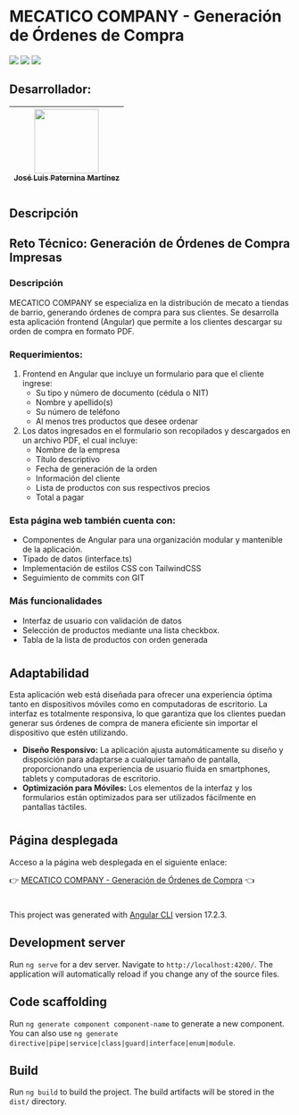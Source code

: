 # MECATICO COMPANY - Generación de Órdenes de Compra

<p>
    <img src="https://img.shields.io/badge/STATUS-TERMINADO-green">
    <img src="https://img.shields.io/badge/ANGULAR-17.2.3.-fuchsia">
    <img src="https://img.shields.io/badge/Styles-TailwindCSS-blue">

</p>

## Desarrollador:
| [<img src="https://avatars.githubusercontent.com/u/120583187?v=4" width=115><br><sub>José Luis Paternina Martínez</sub>](https://github.com/JosePater) 
| :---: | 
#
## Descripción



## Reto Técnico: Generación de Órdenes de Compra Impresas

### Descripción
MECATICO COMPANY se especializa en la distribución de mecato a tiendas de barrio, generando órdenes de compra para sus clientes. Se desarrolla esta aplicación frontend (Angular) que permite a los clientes descargar su orden de compra en formato PDF.

### Requerimientos:
1. Frontend en Angular que incluye un formulario para que el cliente ingrese:
   - Su tipo y número de documento (cédula o NIT)
   - Nombre y apellido(s)
   - Su número de teléfono
   - Al menos tres productos que desee ordenar
2. Los datos ingresados en el formulario son recopilados y descargados en un archivo PDF, el cual incluye:
   - Nombre de la empresa
   - Título descriptivo
   - Fecha de generación de la orden
   - Información del cliente
   - Lista de productos con sus respectivos precios
   - Total a pagar

### Esta página web también cuenta con:
- Componentes de Angular para una organización modular y mantenible de la aplicación.
- Tipado de datos (interface.ts)
- Implementación de estilos CSS con TailwindCSS
- Seguimiento de commits con GIT

### Más funcionalidades
- Interfaz de usuario con validación de datos
- Selección de productos mediante una lista checkbox.
- Tabla de la lista de productos con orden generada

#

## Adaptabilidad
Esta aplicación web está diseñada para ofrecer una experiencia óptima tanto en dispositivos móviles como en computadoras de escritorio. La interfaz es totalmente responsiva, lo que garantiza que los clientes puedan generar sus órdenes de compra de manera eficiente sin importar el dispositivo que estén utilizando. 

- **Diseño Responsivo:** La aplicación ajusta automáticamente su diseño y disposición para adaptarse a cualquier tamaño de pantalla, proporcionando una experiencia de usuario fluida en smartphones, tablets y computadoras de escritorio.
- **Optimización para Móviles:** Los elementos de la interfaz y los formularios están optimizados para ser utilizados fácilmente en pantallas táctiles.

#
## Página desplegada
Acceso a la página web desplegada en el siguiente enlace: 

👉 [MECATICO COMPANY - Generación de Órdenes de Compra](https://mecatico-company.netlify.app/) 👈


#
#
This project was generated with [Angular CLI](https://github.com/angular/angular-cli) version 17.2.3.

## Development server

Run `ng serve` for a dev server. Navigate to `http://localhost:4200/`. The application will automatically reload if you change any of the source files.

## Code scaffolding

Run `ng generate component component-name` to generate a new component. You can also use `ng generate directive|pipe|service|class|guard|interface|enum|module`.

## Build

Run `ng build` to build the project. The build artifacts will be stored in the `dist/` directory.

